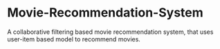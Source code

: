 # Movie-Recommendation-System
A collaborative filtering based movie recommendation system, that uses user-item based model to recommend movies.
